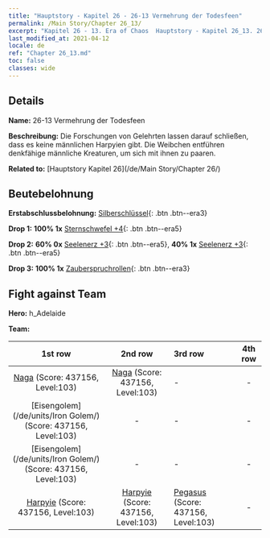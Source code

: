 ```yaml
---
title: "Hauptstory - Kapitel 26 - 26-13 Vermehrung der Todesfeen"
permalink: /Main Story/Chapter 26_13/
excerpt: "Kapitel 26 - 13. Era of Chaos  Hauptstory - Kapitel 26_13. 26-13 Vermehrung der Todesfeen"
last_modified_at: 2021-04-12
locale: de
ref: "Chapter 26_13.md"
toc: false
classes: wide
---
```


## Details

 **Name:** 26-13 Vermehrung der Todesfeen

 **Beschreibung:** Die Forschungen von Gelehrten lassen darauf schließen, dass es keine männlichen Harpyien gibt. Die Weibchen entführen denkfähige männliche Kreaturen, um sich mit ihnen zu paaren.

 **Related to:** [Hauptstory Kapitel 26](/de/Main Story/Chapter 26/)

## Beutebelohnung

 **Erstabschlussbelohnung:** [Silberschlüssel](/de/Items/con_693/){: .btn .btn--era3}

 **Drop 1:** **100% 1x** [Sternschwefel +4](/de/Items/mat_92/){: .btn .btn--era5}

 **Drop 2:** **60% 0x** [Seelenerz +3](/de/Items/mat_82/){: .btn .btn--era5}, **40% 1x** [Seelenerz +3](/de/Items/mat_82/){: .btn .btn--era5}

 **Drop 3:** **100% 1x** [Zauberspruchrollen](/de/Items/con_694/){: .btn .btn--era3}


## Fight against Team
 **Hero:** h_Adelaide

 **Team:**


  | 1st row | 2nd row | 3rd row | 4th row |
  |:----:|:----:|:----|:----:|
  | [Naga](/de/units/Naga/) (Score: 437156, Level:103)  | [Naga](/de/units/Naga/) (Score: 437156, Level:103)  | - | - |
  | [Eisengolem](/de/units/Iron Golem/) (Score: 437156, Level:103)  | - | - | - |
  | [Eisengolem](/de/units/Iron Golem/) (Score: 437156, Level:103)  | - | - | - |
  | [Harpyie](/de/units/Harpy/) (Score: 437156, Level:103)  | [Harpyie](/de/units/Harpy/) (Score: 437156, Level:103)  | [Pegasus](/de/units/Pegasus/) (Score: 437156, Level:103)  | - |


